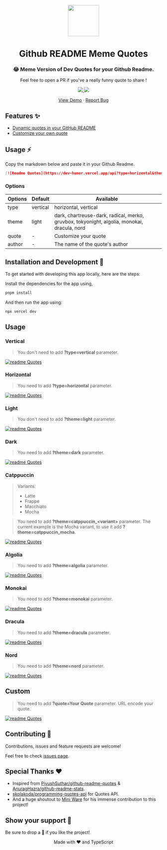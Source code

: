 <p align="center">
  <img align="center" width="100" src="assets/logo.png" />

  <h1 align="center">Github README Meme Quotes</h1>
  <h3 align="center">😂 Meme Version of Dev Quotes for your Github Readme.</h3>
</p>

<p align="center">Feel free to open a PR if you've a really funny quote to share !</p>

<!-- Badges -->
<p align="center">
  <a href="https://github.com/VPraharsha03/dev-humor/issues">
    <img src="https://img.shields.io/github/issues/VPraharsha03/dev-humor?style=flat-square">
  </a>

  <a href="https://github.com/VPraharsha03/dev-humor/pulls">
    <img src="https://img.shields.io/github/issues-pr/VPraharsha03/dev-humor?style=flat-square">
  </a>
</p>

<!-- Links -->
<p align="center">
  <a href="https://dev-humor.vercel.app/api" target="_blank">View Demo</a>
  <span> · </span>
  <a href="https://github.com/VPraharsha03/dev-humor/issues" target="_blank">Report Bug</a>
</p>

## Features ✨

- [Dynamic quotes in your GitHub README](#Usage)
- [Customize your own quote](#Custom)

## Usage ⚡️

Copy the markdown below and paste it in your Github Readme.

```md
[![Readme Quotes](https://dev-humor.vercel.app/api?type=horizontal&theme=dark)](https://github.com/piyushsuthar/github-readme-quotes)
```

### Options

| Options | Default  | Available                                                                                   |
| ------- | -------- | ------------------------------------------------------------------------------------------- |
| type    | vertical | horizontal, vertical                                                                        |
| theme   | light    | dark, chartreuse-dark, radical, merko, gruvbox, tokyonight, algolia, monokai, dracula, nord |
| quote   | -        | Customize your quote                                                                        |
| author  | -        | The name of the quote's author                                                              |

## Installation and Development 🚀

To get started with developing this app locally, here are the steps:

Install the dependencies for the app using,

```sh
pnpm install
```

And then run the app using:

```sh
npx vercel dev
```

## Usage

### Vertical

> You don't need to add **?type=vertical** parameter.

[![readme Quotes](https://dev-humor.vercel.app/api?type=vertical)](https://github.com/piyushsuthar/github-readme-quotes)

### Horizontal

> You need to add **?type=horizontal** parameter.

[![readme Quotes](https://dev-humor.vercel.app/api?type=horizontal)](https://github.com/piyushsuthar/github-readme-quotes)

### Light

> You don't need to add **?theme=light** parameter.

[![readme Quotes](https://dev-humor.vercel.app/api?type=vertical)](https://github.com/piyushsuthar/github-readme-quotes)

### Dark

> You need to add **?theme=dark** parameter.

[![readme Quotes](https://dev-humor.vercel.app/api?theme=dark)](https://github.com/piyushsuthar/github-readme-quotes)

### Catppuccin

> Variants:
>
> - Latte
> - Frappe
> - Macchiato
> - Mocha

> You need to add **?theme=catppuccin\_\<variant>** parameter. The current example is the Mocha variant, to use it add **?theme=catppuccin_mocha**.

[![readme Quotes](https://dev-humor.vercel.app/api?theme=catppuccin)](https://github.com/piyushsuthar/github-readme-quotes)

### Algolia

> You need to add **?theme=algolia** parameter.

[![readme Quotes](https://dev-humor.vercel.app/api?theme=algolia)](https://github.com/piyushsuthar/github-readme-quotes)

### Monokai

> You need to add **?theme=monokai** parameter.

[![readme Quotes](https://dev-humor.vercel.app/api?theme=monokai)](https://github.com/piyushsuthar/github-readme-quotes)

### Dracula

> You need to add **?theme=dracula** parameter.

[![readme Quotes](https://dev-humor.vercel.app/api?theme=dracula)](https://github.com/piyushsuthar/github-readme-quotes)

### Nord

> You need to add **?theme=nord** parameter.

[![readme Quotes](https://dev-humor.vercel.app/api?theme=nord)](https://github.com/piyushsuthar/github-readme-quotes)

## Custom

> You need to add **?quote=Your Quote** parameter.
> URL encode your quote.

[![readme Quotes](https://dev-humor.vercel.app/api?quote=My%20Quote)](https://github.com/piyushsuthar/github-readme-quotes)

## Contributing 🤝

Contributions, issues and feature requests are welcome!

Feel free to check [issues page](https://github.com/PiyushSuthar/github-readme-quotes/issues).

## Special Thanks ❤

- Inspired from [PiyushSuthar/github-readme-quotes](https://github.com/PiyushSuthar/github-readme-quotes) & [AnuragHazra/github-readme-stats](https://github.com/anuraghazra/github-readme-stats).
- [skolakoda/programming-quotes-api](https://github.com/skolakoda/programming-quotes-api) for Quotes API.
- And a huge shoutout to [Mini Ware](https://github.com/Mini-Ware) for his immense contribution to this project!

## Show your support 🌈

Be sure to drop a 🌟 if you like the project!

<div align="center">Made with ❤ and TypeScript</div>
